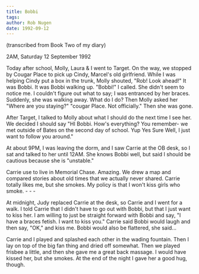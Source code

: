 ```yaml
---
title: Bobbi
tags: 
author: Rob Nugen
date: 1992-09-12
---
```


<p class=note>(transcribed from Book Two of my diary)

<p class=date>2AM, Saturday 12 September 1992</p>

<p>Today after school, Molly, Laura & I went to Target.  On the way,
we stopped by Cougar Place to pick up Cindy, Marcel's old girlfriend.
While I was helping Cindy put a box in the trunk, Molly shouted, "Rob!
Look ahead!"  It was Bobbi.  It was Bobbi walking up. "Bobbi!" I
called.  She didn't seem to notice me. I couldn't figure out what to
say; I was entranced by her braces.  Suddenly, she was walking away.
What do I do?  Then Molly asked her "Where are you staying?"  "cougar
Place.  Not officially."  Then she was gone.</p>

<p>After Target, I talked to Molly about what I should do the next time I see her.  We decided I should say "HI Bobbi.  How's everything?  You
remember- we met outside of Bates on the second day of school.  Yup Yes Sure Well, I just want to follow you around."</p>

<p>At about 9PM, I was leaving the dorm, and I saw Carrie at the OB desk, so I sat and talked to her until 12AM.  She knows Bobbi well, but said I
should be cautious because she is "unstable."</p>

<p>Carrie use to live in Memorial Chase.  Amazing.  We drew a map and compared stories about old times that we actually never shared.  Carrie totally
likes me, but she smokes.  My policy is that I won't kiss girls who smoke. - - -</p>

<p>At midnight, Judy replaced Carrie at the desk, so Carrie and I went for a walk.  I told Carrie that I didn't have to go out with Bobbi, but that I
just want to kiss her.  I am willing to just be straight forward with Bobbi and say, "I have a braces fetish.  I want to kiss you."  Carrie said Bobbi
would laugh and then say, "OK," and kiss me.  Bobbi would also be flattered, she said...</p>

<p>Carrie and I played and splashed each other in the wading fountain.  Then I lay on top of the big fan thing and dried off somewhat.  Then we played
frisbee a little, and then she gave me a great back massage.  I would have kissed her, but she smokes.  At the end of the night I gave her a good hug, though.</p>

